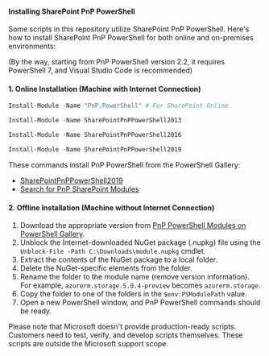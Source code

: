 #### Installing SharePoint PnP PowerShell

Some scripts in this repository utilize SharePoint PnP PowerShell. Here's how to install SharePoint PnP PowerShell for both online and on-premises environments:

(By the way, starting from PnP PowerShell version 2.2, it requires PowerShell 7, and Visual Studio Code is recommended)

#### 1. Online Installation (Machine with Internet Connection)

```powershell
Install-Module -Name "PnP.PowerShell" # For SharePoint Online

Install-Module -Name SharePointPnPPowerShell2013

Install-Module -Name SharePointPnPPowerShell2016

Install-Module -Name SharePointPnPPowerShell2019
```

These commands install PnP PowerShell from the PowerShell Gallery:

- [SharePointPnPPowerShell2019](https://www.powershellgallery.com/packages/SharePointPnPPowerShell2019/3.29.2101.0)
- [Search for PnP SharePoint Modules](https://www.powershellgallery.com/packages?q=pnp+sharepoint)

#### 2. Offline Installation (Machine without Internet Connection)

1. Download the appropriate version from [PnP PowerShell Modules on PowerShell Gallery](https://www.powershellgallery.com/packages?q=pnp+sharepoint).
2. Unblock the Internet-downloaded NuGet package (.nupkg) file using the `Unblock-File -Path C:\Downloads\module.nupkg` cmdlet.
3. Extract the contents of the NuGet package to a local folder.
4. Delete the NuGet-specific elements from the folder.
5. Rename the folder to the module name (remove version information). For example, `azurerm.storage.5.0.4-preview` becomes `azurerm.storage`.
6. Copy the folder to one of the folders in the `$env:PSModulePath` value.
7. Open a new PowerShell window, and PnP PowerShell commands should be ready.

Please note that Microsoft doesn't provide production-ready scripts. Customers need to test, verify, and develop scripts themselves. These scripts are outside the Microsoft support scope.
